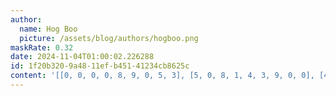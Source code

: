 ```yaml
---
author:
  name: Hog Boo
  picture: /assets/blog/authors/hogboo.png
maskRate: 0.32
date: 2024-11-04T01:00:02.226288
id: 1f20b320-9a48-11ef-b451-41234cb8625c
content: '[[0, 0, 0, 0, 8, 9, 0, 5, 3], [5, 0, 8, 1, 4, 3, 9, 0, 0], [4, 9, 3, 7, 6, 5, 8, 1, 2], [3, 0, 0, 0, 1, 4, 0, 0, 8], [0, 4, 1, 0, 0, 0, 0, 2, 7], [6, 8, 0, 9, 0, 2, 1, 0, 4], [1, 6, 9, 8, 2, 0, 3, 4, 5], [0, 5, 0, 4, 3, 1, 2, 6, 0], [2, 3, 4, 5, 9, 6, 7, 8, 1]]'
---
```

